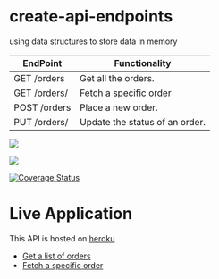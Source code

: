# create-api-endpoints
using data structures to store data in memory

| EndPoint              | Functionality                  |
| --------------------- | ------------------------------ |
| GET /orders           | Get all the orders.            |
| GET /orders/<orderId> | Fetch a specific order         |
| POST /orders          | Place a new order.             |
| PUT /orders/<orderId> | Update the status of an order. |


<a href="https://codeclimate.com/github/OlalKeith/Fast-Food-Fast-APIs/maintainability"><img src="https://api.codeclimate.com/v1/badges/04cfc0a2cdb52d18b887/maintainability" /></a>


<a href="https://codeclimate.com/github/OlalKeith/Fast-Food-Fast-APIs/test_coverage"><img src="https://api.codeclimate.com/v1/badges/04cfc0a2cdb52d18b887/test_coverage" /></a>


[![Coverage Status](https://coveralls.io/repos/github/OlalKeith/Fast-Food-Fast-APIs/badge.svg?branch=master)](https://coveralls.io/github/OlalKeith/Fast-Food-Fast-APIs?branch=ft-fetch-orders-160550654)


# Live Application

This API is hosted on [heroku](https://www.heroku.com/)

- [Get a list of orders](https://olal-fast-food-api.herokuapp.com/api/v1/orders)
- [Fetch a specific order](https://olal-fast-food-api.herokuapp.com/api/v1/orders/2)